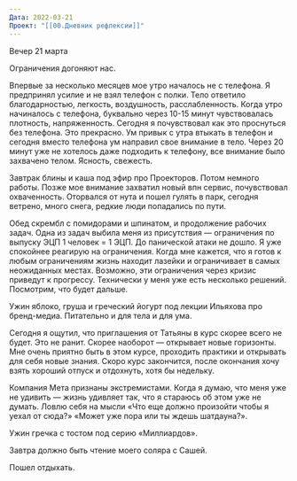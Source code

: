 ```yaml
---
Дата: 2022-03-21
Проект: "[[00.Дневник рефлексии]]"
---
```

Вечер 21 марта

Ограничения догоняют нас.

Впервые за несколько месяцев мое утро началось не с телефона. Я предпринял усилие и не взял телефон с полки. Тело ответило благодарностью, легкость, воздушность, расслабленность. Когда утро начиналось с телефона, буквально через 10-15 минут чувствовалась плотность, напряженность. Сегодня я почувствовал как это проснуться без телефона. Это прекрасно. Ум привык с утра втыкать в телефон и сегодня вместо телефона ум направил свое внимание в тело. Через 20 минут уже не хотелось даже подходить к телефону, все внимание было захвачено телом. Ясность, свежесть.

Завтрак блины и каша под эфир про Проекторов. Потом немного работы. Позже мое внимание захватил новый впн сервис, почувствовал охваченность. Оторвался от нута и пошел гулять в парк, сегодня ветрено, много снега, редкие люди попадались по пути.

Обед скрембл с помидорами и шпинатом, и продолжение рабочих задач. Одна из задач выбила меня из присутствия — ограничения по выпуску ЭЦП 1 человек = 1 ЭЦП. До панической атаки не дошло. Я уже спокойнее реагирую на ограничения. Когда мне кажется, что я готов к любым ограничениям жизнь находит лазейки и ограничивает в самых неожиданных местах. Возможно, эти ограничения через кризис приведут к прогрессу. Технически у меня уже есть несколько решений. Посмотрим, что будет дальше.

Ужин яблоко, груша и греческий йогурт под лекции Ильяхова про бренд-медиа. Питательно и для тела и для ума.

Сегодня я ощутил, что приглашения от Татьяны в курс скорее всего не будет. Это не ранит. Скорее наоборот — открывает новые горизонты. Мне очень приятно быть в этом курсе, проходить практики и открывать для себя новые знания. Скоро курс закончится, после окончания хочу взять хороший отпуск и отдохнуть, хотя бы недельку.

Компания Мета признаны экстремистами. Когда я думаю, что меня уже не удивить — жизнь удивляет так, что я стараюсь об этом уже не думать. Ловлю себя на мысли «Что еще должно произойти чтобы я уехал от сюда?» «Может уже пора или ты ждешь шатдауна?».

Ужин гречка с тостом под серию «Миллиардов».

Завтра должно быть чтение моего соляра с Сашей.

Пошел отдыхать.
